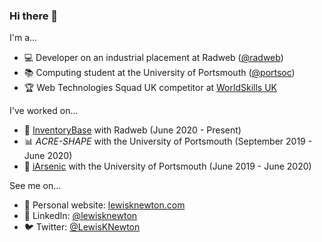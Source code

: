 ### Hi there 👋

I'm a...

- :computer: Developer on an industrial placement at Radweb ([@radweb](https://github.com/radweb)) 
- :books: Computing student at the University of Portsmouth ([@portsoc](https://github.com/portsoc))
- :trophy: Web Technologies Squad UK competitor at [WorldSkills UK](https://www.worldskillsuk.org/)

I've worked on...

- :house_with_garden: [InventoryBase](https://inventorybase.co.uk/) with Radweb (June 2020 - Present)
- :bar_chart: _ACRE-SHAPE_ with the University of Portsmouth (September 2019 - June 2020)
- :potable_water: [iArsenic](https://github.com/portsoc/iArsenic) with the University of Portsmouth (June 2019 - June 2020)

See me on...

- :seedling: Personal website: [lewisknewton.com](http://lewisknewton.com/)
- :necktie: LinkedIn: [@lewisknewton](https://www.linkedin.com/in/lewisknewton)
- :bird: Twitter: [@LewisKNewton](https://twitter.com/LewisKNewton)

<!--
**lewisknewton/lewisknewton** is a ✨ _special_ ✨ repository because its `README.md` (this file) appears on your GitHub profile.

Here are some ideas to get you started:

- 🔭 I’m currently working on ...
- 🌱 I’m currently learning ...
- 👯 I’m looking to collaborate on ...
- 🤔 I’m looking for help with ...
- 💬 Ask me about ...
- 📫 How to reach me: ...
- 😄 Pronouns: ...
- ⚡ Fun fact: ...
-->
